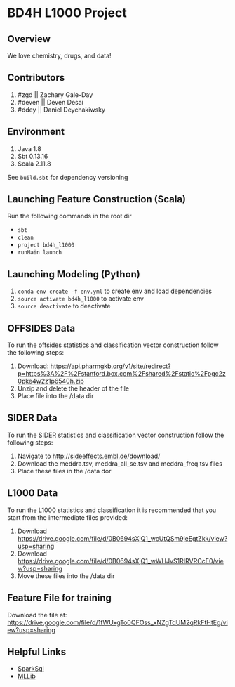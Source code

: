 # BD4H L1000 Project

## Overview
We love chemistry, drugs, and data!

## Contributors
1) \#zgd || Zachary Gale-Day
2) \#deven || Deven Desai
3) \#ddey || Daniel Deychakiwsky

## Environment
1) Java 1.8
2) Sbt 0.13.16
3) Scala 2.11.8

See `build.sbt` for dependency versioning

## Launching Feature Construction (Scala)
Run the following commands in the root dir
* `sbt`
* `clean`
* `project bd4h_l1000`
* `runMain launch`

## Launching Modeling (Python)
1) `conda env create -f env.yml` to create env and load dependencies
2) `source activate bd4h_l1000` to activate env
3) `source deactivate` to deactivate

## OFFSIDES Data
To run the offsides statistics and classification vector construction follow the following steps:
1) Download: https://api.pharmgkb.org/v1/site/redirect?p=https%3A%2F%2Fstanford.box.com%2Fshared%2Fstatic%2Fpgc2z0pke4w2z1p6540h.zip
2) Unzip and delete the header of the file
3) Place file into the /data dir

## SIDER Data
To run the SIDER statistics and classification vector construction follow the following steps:
1) Navigate to http://sideeffects.embl.de/download/
2) Download the meddra.tsv, meddra_all_se.tsv and meddra_freq.tsv files
3) Place these files in the /data dor

## L1000 Data
To run the L1000 statistics and classification it is recommended that you start from the intermediate files provided:
1) Download https://drive.google.com/file/d/0B0694sXjQ1_wcUtQSm9jeEgtZkk/view?usp=sharing
2) Download https://drive.google.com/file/d/0B0694sXjQ1_wWHJvS1RIRVRCcE0/view?usp=sharing
3) Move these files into the /data dir

## Feature File for training
Download the file at:
https://drive.google.com/file/d/1fWUxgTo0QFOss_xNZgTdUM2qRkFtHtEg/view?usp=sharing

## Helpful Links

* [SparkSql](https://spark.apache.org/docs/latest/sql-programming-guide.html#sql)
* [MLLib](https://spark.apache.org/docs/latest/ml-guide.html)
